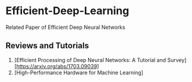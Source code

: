 # Efficient-Deep-Learning
Related Paper of Efficient Deep Neural Networks

## Reviews and Tutorials
1. [Efficient Processing of Deep Neural Networks: A Tutorial and Survey] [https://arxiv.org/abs/1703.09039]
2. [High-Performance Hardware for Machine Learning]
